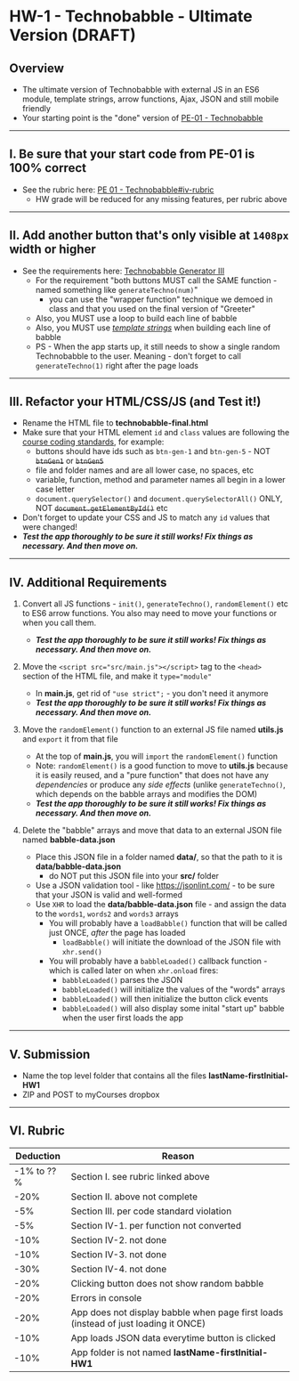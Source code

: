 # HW-1 - Technobabble - Ultimate Version (DRAFT)

## Overview
- The ultimate version of Technobabble with external JS in an ES6 module, template strings, arrow functions, Ajax, JSON and still mobile friendly
- Your starting point is the "done" version of [PE-01 - Technobabble](../pe/pe-01.md)

<hr>

## I. Be sure that your start code from PE-01 is 100% correct
- See the rubric here:  [PE 01 - Technobabble#iv-rubric](../pe/pe-01.md#iv-rubric)
  - HW grade will be reduced for any missing features, per rubric above

<hr>

## II. Add another button that's only visible at `1408px` width or higher

- See the requirements here: [Technobabble Generator III](https://github.com/tonethar/IGME-330-Master/blob/master/notes/HW-technobabble-3.md)
  - For the requirement "both buttons MUST call the SAME function - named something like `generateTechno(num)`"
    - you can use the "wrapper function" technique we demoed in class and that you used on the final version of "Greeter"
  - Also, you MUST use a loop to build each line of babble
  - Also, you MUST use [*template strings*](https://developer.mozilla.org/en-US/docs/Web/JavaScript/Reference/Template_literals) when building each line of babble
  - PS - When the app starts up, it still needs to show a single random Technobabble to the user. Meaning - don't forget to call `generateTechno(1)` right after the page loads

<hr>

## III. Refactor your HTML/CSS/JS (and Test it!)
- Rename the HTML file to **technobabble-final.html**
- Make sure that your HTML element `id` and `class` values are following the [course coding standards](../notes/code-style-required-330.md), for example:
  - buttons should have ids such as `btn-gen-1` and `btn-gen-5` - NOT ~~`btnGen1`~~ or ~~`btnGen5`~~
  - file and folder names and are all lower case, no spaces, etc
  - variable, function, method and parameter names all begin in a lower case letter
  - `document.querySelector()` and `document.querySelectorAll()` ONLY, NOT ~~`document.getElementById()`~~ etc
- Don't forget to update your CSS and JS to match any `id` values that were changed!
- ***Test the app thoroughly to be sure it still works! Fix things as necessary. And then move on.***

<hr>

## IV. Additional Requirements

1) Convert all JS functions - `init()`, `generateTechno()`, `randomElement()` etc to ES6 arrow functions. You also may need to move your functions or when you call them.

    - ***Test the app thoroughly to be sure it still works! Fix things as necessary. And then move on.***

2) Move the `<script src="src/main.js"></script>` tag to the `<head>` section of the HTML file, and make it `type="module"`

    - In **main.js**, get rid of `"use strict";` - you don't need it anymore
    - ***Test the app thoroughly to be sure it still works! Fix things as necessary. And then move on.***

3) Move the `randomElement()` function to an external JS file named **utils.js** and `export` it from that file

    - At the top of **main.js**, you will `import` the `randomElement()` function
    - Note: `randomElement()` is a good function to move to **utils.js** because it is easily reused, and a "pure function" that does not have any *dependencies* or produce any *side effects*  (unlike `generateTechno()`, which depends on the babble arrays and modifies the DOM)
    - ***Test the app thoroughly to be sure it still works! Fix things as necessary. And then move on.***

4) Delete the "babble" arrays and move that data to an external JSON file named **babble-data.json**
   
    - Place this JSON file in a folder named **data/**, so that the path to it is **data/babble-data.json**
      - do NOT put this JSON file into your **src/** folder
    - Use a JSON validation tool - like https://jsonlint.com/ - to be sure that your JSON is valid and well-formed
    - Use `XHR` to load the  **data/babble-data.json** file - and assign the data to the `words1`, `words2` and `words3` arrays
      - You will probably have a `loadBabble()` function that will be called just ONCE, *after* the page has loaded
        - `loadBabble()` will initiate the download of the JSON file with `xhr.send()`
      - You will probably have a `babbleLoaded()` callback function - which is called later on when `xhr.onload` fires: 
        - `babbleLoaded()` parses the JSON
        - `babbleLoaded()` will initialize the values of the "words" arrays
        - `babbleLoaded()` will then initialize the button click events
        - `babbleLoaded()` will also display some inital "start up" babble when the user first loads the app

<hr>

## V. Submission 

- Name the top level folder that contains all the files **lastName-firstInitial-HW1**
- ZIP and POST to myCourses dropbox

<hr>

## VI. Rubric

| Deduction  | Reason  |
|---|---|
| -1% to ??%  | Section I. see rubric linked above |
| -20%  | Section II. above not complete |
| -5%  | Section III. per code standard violation |
| -5%  | Section IV-1. per function not converted |
| -10%  | Section IV-2. not done |
| -10%  | Section IV-3. not done |
| -30%  | Section IV-4. not done |
| -20%  | Clicking button does not show random babble |
| -20%  | Errors in console  |
| -20%  | App does not display babble when page first loads (instead of just loading it ONCE)  |
| -10%  | App loads JSON data everytime button is clicked  |
| -10%  | App folder is not named **lastName-firstInitial-HW1**  |

